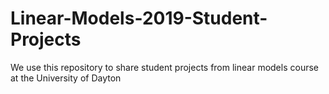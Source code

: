 # Linear-Models-2019-Student-Projects
We use this repository to share student projects from linear models course at the University of Dayton
